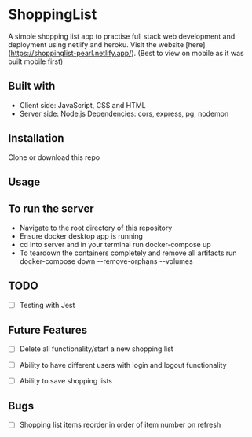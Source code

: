 # ShoppingList

A simple shopping list app to practise full stack web development and deployment using netlify and heroku. 
Visit the website [here] (https://shoppinglist-pearl.netlify.app/). (Best to view on mobile as it was built mobile first)

## Built with

+ Client side: JavaScript, CSS and HTML
+ Server side: Node.js
  Dependencies: cors, express, pg, nodemon
  
  
## Installation 
Clone or download this repo

## Usage 
## To run the server 
+ Navigate to the root directory of this repository
+ Ensure docker desktop app is running
+ cd into server and in your terminal run docker-compose up 
+ To teardown the containers completely and remove all artifacts run docker-compose down --remove-orphans --volumes 

  
## TODO 
- [ ] Testing with Jest
  
  
## Future Features
- [ ] Delete all functionality/start a new shopping list 
- [ ] Ability to have different users with login and logout functionality
- [ ] Ability to save shopping lists 


## Bugs 
- [ ] Shopping list items reorder in order of item number on refresh 
  
